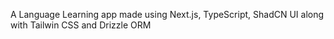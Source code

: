 A Language Learning app made using Next.js, TypeScript, ShadCN UI along with Tailwin CSS and Drizzle ORM
